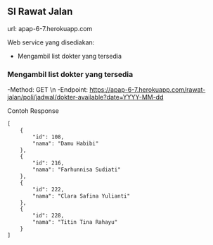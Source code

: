 ## SI Rawat Jalan

url: apap-6-7.herokuapp.com

Web service yang disediakan:
- Mengambil list dokter yang tersedia

### Mengambil list dokter yang tersedia

-Method: GET \n
-Endpoint: https://apap-6-7.herokuapp.com/rawat-jalan/poli/jadwal/dokter-available?date=YYYY-MM-dd

Contoh Response
```markdown
[
    {
        "id": 108,
        "nama": "Damu Habibi"
    },
    {
        "id": 216,
        "nama": "Farhunnisa Sudiati"
    },
    {
        "id": 222,
        "nama": "Clara Safina Yulianti"
    },
    {
        "id": 228,
        "nama": "Titin Tina Rahayu"
    }
]
```

